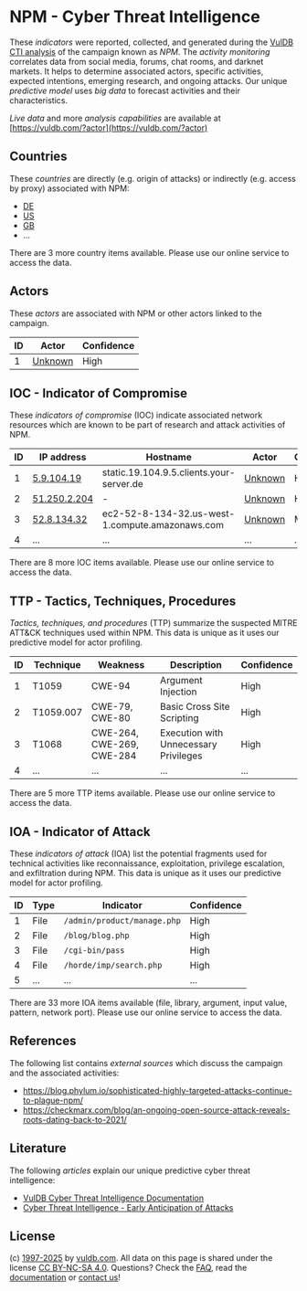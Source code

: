 # NPM - Cyber Threat Intelligence

These _indicators_ were reported, collected, and generated during the [VulDB CTI analysis](https://vuldb.com/?kb.cti) of the campaign known as _NPM_. The _activity monitoring_ correlates data from social media, forums, chat rooms, and darknet markets. It helps to determine associated actors, specific activities, expected intentions, emerging research, and ongoing attacks. Our unique _predictive model_ uses _big data_ to forecast activities and their characteristics.

_Live data_ and more _analysis capabilities_ are available at [https://vuldb.com/?actor](https://vuldb.com/?actor)

## Countries

These _countries_ are directly (e.g. origin of attacks) or indirectly (e.g. access by proxy) associated with NPM:

* [DE](https://vuldb.com/?country.de)
* [US](https://vuldb.com/?country.us)
* [GB](https://vuldb.com/?country.gb)
* ...

There are 3 more country items available. Please use our online service to access the data.

## Actors

These _actors_ are associated with NPM or other actors linked to the campaign.

ID | Actor | Confidence
-- | ----- | ----------
1 | [Unknown](https://vuldb.com/?actor.unknown) | High

## IOC - Indicator of Compromise

These _indicators of compromise_ (IOC) indicate associated network resources which are known to be part of research and attack activities of NPM.

ID | IP address | Hostname | Actor | Confidence
-- | ---------- | -------- | ----- | ----------
1 | [5.9.104.19](https://vuldb.com/?ip.5.9.104.19) | static.19.104.9.5.clients.your-server.de | [Unknown](https://vuldb.com/?actor.unknown) | High
2 | [51.250.2.204](https://vuldb.com/?ip.51.250.2.204) | - | [Unknown](https://vuldb.com/?actor.unknown) | High
3 | [52.8.134.32](https://vuldb.com/?ip.52.8.134.32) | ec2-52-8-134-32.us-west-1.compute.amazonaws.com | [Unknown](https://vuldb.com/?actor.unknown) | Medium
4 | ... | ... | ... | ...

There are 8 more IOC items available. Please use our online service to access the data.

## TTP - Tactics, Techniques, Procedures

_Tactics, techniques, and procedures_ (TTP) summarize the suspected MITRE ATT&CK techniques used within NPM. This data is unique as it uses our predictive model for actor profiling.

ID | Technique | Weakness | Description | Confidence
-- | --------- | -------- | ----------- | ----------
1 | T1059 | CWE-94 | Argument Injection | High
2 | T1059.007 | CWE-79, CWE-80 | Basic Cross Site Scripting | High
3 | T1068 | CWE-264, CWE-269, CWE-284 | Execution with Unnecessary Privileges | High
4 | ... | ... | ... | ...

There are 5 more TTP items available. Please use our online service to access the data.

## IOA - Indicator of Attack

These _indicators of attack_ (IOA) list the potential fragments used for technical activities like reconnaissance, exploitation, privilege escalation, and exfiltration during NPM. This data is unique as it uses our predictive model for actor profiling.

ID | Type | Indicator | Confidence
-- | ---- | --------- | ----------
1 | File | `/admin/product/manage.php` | High
2 | File | `/blog/blog.php` | High
3 | File | `/cgi-bin/pass` | High
4 | File | `/horde/imp/search.php` | High
5 | ... | ... | ...

There are 33 more IOA items available (file, library, argument, input value, pattern, network port). Please use our online service to access the data.

## References

The following list contains _external sources_ which discuss the campaign and the associated activities:

* https://blog.phylum.io/sophisticated-highly-targeted-attacks-continue-to-plague-npm/
* https://checkmarx.com/blog/an-ongoing-open-source-attack-reveals-roots-dating-back-to-2021/

## Literature

The following _articles_ explain our unique predictive cyber threat intelligence:

* [VulDB Cyber Threat Intelligence Documentation](https://vuldb.com/?kb.cti)
* [Cyber Threat Intelligence - Early Anticipation of Attacks](https://www.scip.ch/en/?labs.20201022)

## License

(c) [1997-2025](https://vuldb.com/?kb.changelog) by [vuldb.com](https://vuldb.com/?kb.about). All data on this page is shared under the license [CC BY-NC-SA 4.0](https://creativecommons.org/licenses/by-nc-sa/4.0/). Questions? Check the [FAQ](https://vuldb.com/?kb.faq), read the [documentation](https://vuldb.com/?kb) or [contact us](https://vuldb.com/?contact)!
